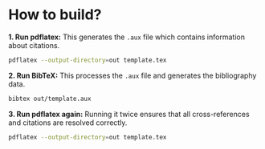 # How to build?

**1. Run pdflatex:** This generates the `.aux` file which contains information about citations.
```bash
pdflatex --output-directory=out template.tex
```
**2. Run BibTeX:** This processes the `.aux` file and generates the bibliography data.
```bash
bibtex out/template.aux
```
**3. Run pdflatex again:** Running it twice ensures that all cross-references and citations are resolved correctly.
```bash
pdflatex --output-directory=out template.tex
```
